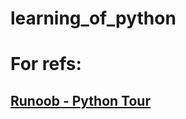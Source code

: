 # learning_of_python
# For refs:
## [Runoob - Python Tour](https://www.runoob.com/python3/python3-intro.html)
